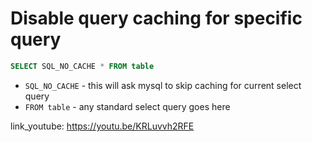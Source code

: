 # Disable query caching for specific query

```sql
SELECT SQL_NO_CACHE * FROM table
```

- `SQL_NO_CACHE` - this will ask mysql to skip caching for current select query
- `FROM table` - any standard select query goes here


link_youtube: https://youtu.be/KRLuvvh2RFE
